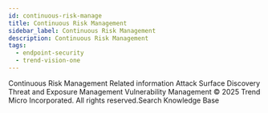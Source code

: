 ```yaml
---
id: continuous-risk-manage
title: Continuous Risk Management
sidebar_label: Continuous Risk Management
description: Continuous Risk Management
tags:
  - endpoint-security
  - trend-vision-one
---
```


 Continuous Risk Management Related information Attack Surface Discovery Threat and Exposure Management Vulnerability Management © 2025 Trend Micro Incorporated. All rights reserved.Search Knowledge Base